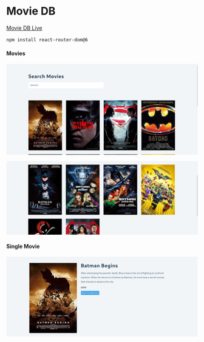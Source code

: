 # Movie DB

[Movie DB Live](https://react-movies-db-project.netlify.app/)

```sh
npm install react-router-dom@6
```

#### Movies 

![alt text](./Screenshots/image.png)

![alt text](image-1.png)


#### Single Movie

![alt text](image-2.png)